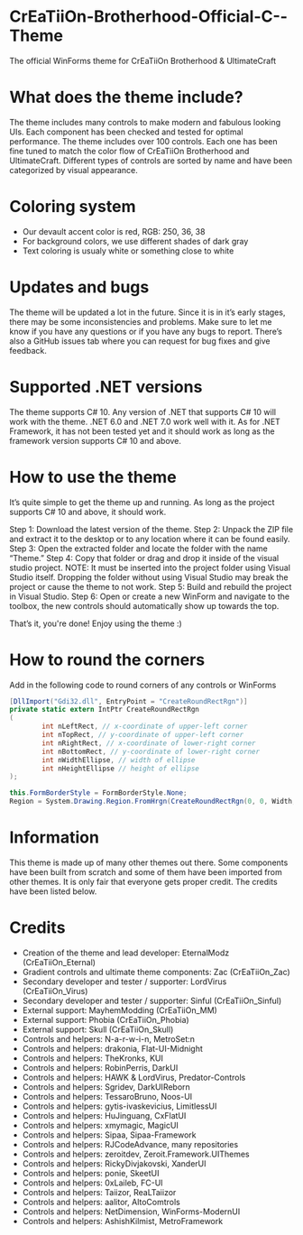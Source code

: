 # CrEaTiiOn-Brotherhood-Official-C--Theme
The official WinForms theme for CrEaTiiOn Brotherhood &amp; UltimateCraft

# What does the theme include?
The theme includes many controls to make modern and fabulous looking UIs. Each component has been checked and tested for optimal performance. The theme includes over 100 controls. Each one has been fine tuned to match the color flow of CrEaTiiOn Brotherhood and UltimateCraft. Different types of controls are sorted by name and have been categorized by visual appearance.

# Coloring system
- Our devault accent color is red, RGB: 250, 36, 38
- For background colors, we use different shades of dark gray
- Text coloring is usualy white or something close to white

# Updates and bugs
The theme will be updated a lot in the future. Since it is in it’s early stages, there may be some inconsistencies and problems. Make sure to let me know if you have any questions or if you have any bugs to report. There’s also a GitHub issues tab where you can request for bug fixes and give feedback.

# Supported .NET versions
The theme supports C# 10. Any version of .NET that supports C# 10 will work with the theme. .NET 6.0 and .NET 7.0 work well with it. As for .NET Framework, it has not been tested yet and it should work as long as the framework version supports C# 10 and above.

# How to use the theme
It’s quite simple to get the theme up and running. As long as the project supports C# 10 and above, it should work. 

Step 1: Download the latest version of the theme.
Step 2: Unpack the ZIP file and extract it to the desktop or to any location where it can be found easily.
Step 3: Open the extracted folder and locate the folder with the name “Theme.”
Step 4: Copy that folder or drag and drop it inside of the visual studio project. NOTE: It must be inserted into the project folder using Visual Studio itself. Dropping the folder without using Visual Studio may break the project or cause the theme to not work.
Step 5: Build and rebuild the project in Visual Studio.
Step 6: Open or create a new WinForm and navigate to the toolbox, the new controls should automatically show up towards the top. 

That’s it, you're done! Enjoy using the theme :)

# How to round the corners
Add in the following code to round corners of any controls or WinForms

```C#
[DllImport("Gdi32.dll", EntryPoint = "CreateRoundRectRgn")]
private static extern IntPtr CreateRoundRectRgn
(
        int nLeftRect, // x-coordinate of upper-left corner
        int nTopRect, // y-coordinate of upper-left corner
        int nRightRect, // x-coordinate of lower-right corner
        int nBottomRect, // y-coordinate of lower-right corner
        int nWidthEllipse, // width of ellipse
        int nHeightEllipse // height of ellipse
);

this.FormBorderStyle = FormBorderStyle.None;
Region = System.Drawing.Region.FromHrgn(CreateRoundRectRgn(0, 0, Width, Height, 20, 20));
```

# Information
This theme is made up of many other themes out there. Some components have been built from scratch and some of them have been imported from other themes. It is only fair that everyone gets proper credit. The credits have been listed below.

# Credits
- Creation of the theme and lead developer: EternalModz (CrEaTiiOn_Eternal)
- Gradient controls and ultimate theme components: Zac (CrEaTiiOn_Zac)
- Secondary developer and tester / supporter: LordVirus (CrEaTiiOn_Virus)
- Secondary developer and tester / supporter: Sinful (CrEaTiiOn_Sinful)
- External support: MayhemModding (CrEaTiiOn_MM)
- External support: Phobia (CrEaTiiOn_Phobia)
- External support: Skull (CrEaTiiOn_Skull)
- Controls and helpers: N-a-r-w-i-n, MetroSet:n
- Controls and helpers: drakonia, Flat-UI-Midnight
- Controls and helpers: TheKronks, KUI
- Controls and helpers: RobinPerris, DarkUI
- Controls and helpers: HAWK & LordVirus, Predator-Controls
- Controls and helpers: Sgridev, DarkUIReborn
- Controls and helpers: TessaroBruno, Noos-UI
- Controls and helpers: gytis-ivaskevicius, LimitlessUI
- Controls and helpers: HuJinguang, CxFlatUI
- Controls and helpers: xmymagic, MagicUI
- Controls and helpers: Sipaa, Sipaa-Framework
- Controls and helpers: RJCodeAdvance, many repositories 
- Controls and helpers: zeroitdev, Zeroit.Framework.UIThemes
- Controls and helpers: RickyDivjakovski, XanderUI
- Controls and helpers: ponie, SkeetUI
- Controls and helpers: 0xLaileb, FC-UI
- Controls and helpers: Taiizor, ReaLTaiizor
- Controls and helpers: aalitor, AltoComtrols
- Controls and helpers: NetDimension, WinForms-ModernUI
- Controls and helpers: AshishKilmist, MetroFramework

